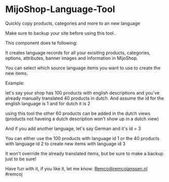 MijoShop-Language-Tool
======================

Quickly copy products, categories and more to an new language

Make sure to backup your site before using this tool..

This component does te following:

It creates language records for all your exisiting products, 
categories, options, attributes, banner images and information in MijoShop.

You can select which source language items you want to use to create the new items.

Example:

let's say your shop has 100 products with english descriptions and you've already manually translated 40 products in dutch.
And assume the id for the english language is 1 and for dutch it is 2

using this tool the other 60 products can be added in the dutch views 
(products not haveing a dutch description won't show up in a dutch view)

And if you add another language, let's say German and it's id = 3

You can either use the 100 products with language id 1 or the 40 products with language id 2 to create new items with language id 3

It won't override the already translated items, but be sure to make a backup just to be sure!


Have fun with it, if you like it, let me know: 
Remco@remcojanssen.nl
#remcoj
